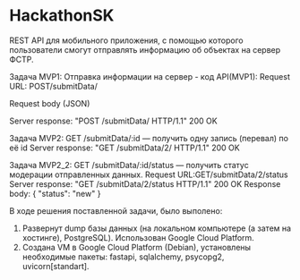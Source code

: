 # HackathonSK

REST API для мобильного приложения, с помощью которого пользователи смогут отправлять информацию об объектах на сервер ФСТР.


Задача MVP1:
Отправка информации на сервер - код API(MVP1): 
Request URL: POST/submitData/

Request body (JSON)

Server response: "POST /submitData/ HTTP/1.1" 200 OK

Задача MVP2:
GET /submitData/:id — получить одну запись (перевал) по её id
Server response: "GET /submitData/2/ HTTP/1.1" 200 OK

Задача MVP2_2:
GET /submitData/:id/status — получить статус модерации отправленных данных.
Request URL:GET/submitData/2/status
Server response: "GET /submitData/2/status HTTP/1.1" 200 OK
Response body: 
{
  "status": "new"
}



В ходе решения поставленной задачи, было выполено:
1. Развернут dump базы данных (на локальном компьютере (а затем на хостинге), PostgreSQL). Использован Google Cloud Platform.
2. Создана VM в Google Cloud Platform (Debian), установлены необходимые пакеты: fastapi, sqlalchemy, psycopg2, uvicorn[standart]. 
